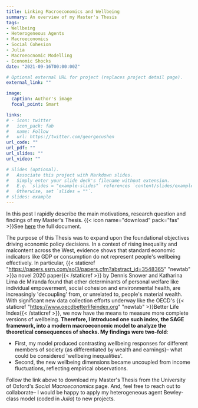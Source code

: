 ```yaml
---
title: Linking Macroeconomics and Wellbeing
summary: An overview of my Master's Thesis
tags:
- Wellbeing
- Heterogeneous Agents
- Macroeconomics
- Social Cohesion
- Julia
- Macroeocnomic Modelling
- Economic Shocks
date: "2021-09-16T00:00:00Z"

# Optional external URL for project (replaces project detail page).
external_link: ""

image:
  caption: Author's image
  focal_point: Smart

links:
# - icon: twitter
#   icon_pack: fab
#   name: Follow
#   url: https://twitter.com/georgecushen
url_code: ""
url_pdf: ""
url_slides: ""
url_video: ""

# Slides (optional).
#   Associate this project with Markdown slides.
#   Simply enter your slide deck's filename without extension.
#   E.g. `slides = "example-slides"` references `content/slides/example-slides.md`.
#   Otherwise, set `slides = ""`.
# slides: example
---
```

In this post I rapidly describe the main motivations, research question and findings of my Master's Thesis. {{< icon name="download" pack="fas" >}}See [here](https://www.bsg.ox.ac.uk/research/publications/wellbeing-and-macroeconomics-sage-approach) the full document.

The purpose of this Thesis was to expand upon the foundational objectives driving economic policy decisions. In a context of rising inequality and malcontent across the West, evidence shows that standard economic indicators like GDP or consumption do not represent people's wellbeing effectively. In particular, {{< staticref "https://papers.ssrn.com/sol3/papers.cfm?abstract_id=3548365" "newtab" >}}a novel 2020 paper{{< /staticref >}} by Dennis Snower and Katharina Lima de Miranda found that other determinants of personal welfare like individual empowerment, social cohesion and environmental health, are increasingly 'decoupling' from, or unrelated to, people's material wealth. With significant new data collection efforts underway like the OECD's {{< staticref "https://www.oecdbetterlifeindex.org" "newtab" >}}Better Life Index{{< /staticref >}}, we now have the means to measure more complete versions of wellbeing. **Therefore, I introduced one such index, the SAGE framework, into a modern macroeconomic model to analyze the theoretical consequences of shocks. My findings were two-fold**:
* First, my model produced contrasting wellbeing responses for different members of society (as differentiated by wealth and earnings)– what could be considered 'wellbeing inequalities'.
* Second, the new wellbeing dimensions became uncoupled from income fluctuations, reflecting empirical observations.

Follow the link above to download my Master's Thesis from the University of Oxford's *Social Macroeconomics* page. And, feel free to reach out to collaborate– I would be happy to apply my heterogeneous agent Bewley-class model (coded in *Julia*) to new projects.
